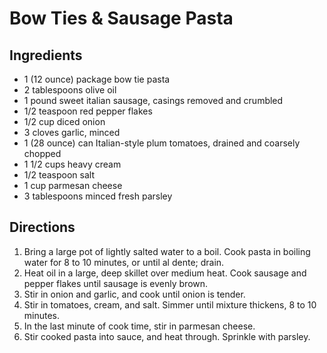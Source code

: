 # Bow Ties & Sausage Pasta

## Ingredients

- 1 (12 ounce) package bow tie pasta
- 2 tablespoons olive oil
- 1 pound sweet italian sausage, casings removed and crumbled
- 1/2 teaspoon red pepper flakes
- 1/2 cup diced onion
- 3 cloves garlic, minced
- 1 (28 ounce) can Italian-style plum tomatoes, drained and coarsely chopped
- 1 1/2 cups heavy cream
- 1/2 teaspoon salt
- 1 cup parmesan cheese
- 3 tablespoons minced fresh parsley

## Directions

1. Bring a large pot of lightly salted water to a boil. Cook pasta in boiling water for 8 to 10 minutes, or until al dente; drain.
2. Heat oil in a large, deep skillet over medium heat. Cook sausage and pepper flakes until sausage is evenly brown.
3. Stir in onion and garlic, and cook until onion is tender.
4. Stir in tomatoes, cream, and salt. Simmer until mixture thickens, 8 to 10 minutes.
5. In the last minute of cook time, stir in parmesan cheese.
6. Stir cooked pasta into sauce, and heat through. Sprinkle with parsley.

